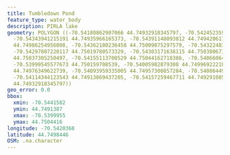 ```yaml
---
title: Tumbledown Pond
feature_type: water_body
description: PIRLA lake
geometry: POLYGON ((-70.54180862907066 44.74932918345797, -70.54245235923408 44.74932918345797,
  -70.54343941215191 44.74935966165373, -70.54391148093812 44.74942061799642, -70.54415824416714
  44.74986254956008, -70.54362180236458 44.75009875297579, -70.54322483543019 44.75011399187245,
  -70.54297807220117 44.75019780573329, -70.54303171638115 44.75038067191732, -70.54231288436505
  44.75037305250497, -70.54155113700529 44.75044162718386, -70.54066064361285 44.75036543309097,
  -70.53999545577673 44.750159708539, -70.54005982879308 44.74996922218962, -70.54018857482576
  44.74976349622739, -70.54093959335005 44.74957300857284, -70.54086449149736 44.74929108569113,
  -70.54114344123543 44.74913869437205, -70.54157259467711 44.74929108569113, -70.54180862907066
  44.74932918345797))
geo_error: 0.0
bbox:
  xmin: -70.5441582
  ymin: 44.7491387
  xmax: -70.5399955
  ymax: 44.7504416
longitude: -70.5420368
latitude: 44.7498446
OSM: .na.character
---
```

